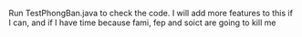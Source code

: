Run TestPhongBan.java to check the code.
I will add more features to this if I can, and if I have time because fami, fep and soict are going to kill me
